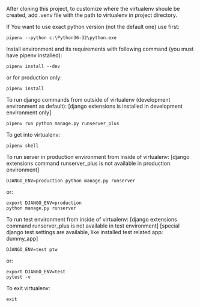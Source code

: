After cloning this project, to customize where the virtualenv shoule be created,
add .venv file with the path to virtualenv in project directory.

If You want to use exact python version (not the default one) use first:

    pipenv --python c:\Python36-32\python.exe


Install environment and its requirements with following command (you must have pipenv installed):

    pipenv install --dev

or for production only:

    pipenv install


To run django commands from outside of virtualenv (development environment as default):
[django extensions is installed in development environment only]

    pipenv run python manage.py runserver_plus

To get into virtualenv:

    pipenv shell


To run server in production environment from inside of virtualenv:
[django extensions command runserver_plus is not available in production environment]

    DJANGO_ENV=production python manage.py runserver

or:
    
    export DJANGO_ENV=production
    python manage.py runserver
    

To run test environment from inside of virtualenv:
[django extensions command runserver_plus is not available in test environment]
[special django test settings are available, like installed test related app: dummy_app]

    DJANGO_ENV=test ptw 

or:
    
    export DJANGO_ENV=test
    pytest -v
    

To exit virtualenv:

    exit

